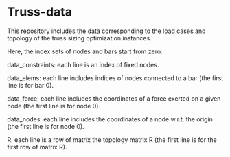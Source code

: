 # Truss-data
This repository includes the data corresponding to the load cases and topology of the truss sizing optimization instances.

Here, the index sets of nodes and bars start from zero.

data_constraints: each line is an index of fixed nodes.

data_elems: each line includes indices of nodes connected to a bar (the first line is for bar 0).

data_force: each line includes the coordinates of a force exerted on a given node (the first line is for node 0).

data_nodes: each line includes the coordinates of a node w.r.t. the origin (the first line is for node 0).

R: each line is a row of matrix the topology matrix R (the first line is for the first row of matrix R).
